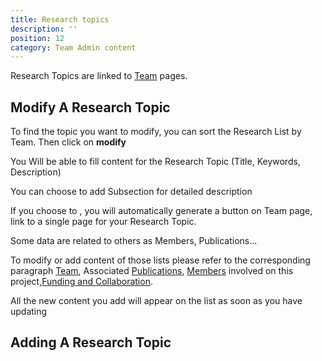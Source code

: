```yaml
---
title: Research topics
description: ''
position: 12
category: Team Admin content
---
```


Research Topics are linked to [Team](/team) pages.

## Modify A Research Topic

To find the topic you want to modify, you can sort the Research List by Team. Then click on **modify**

<article-image src="Research-Modify.PNG" alt="Research Modify" 
size="100" :center="false">
</article-image>

You Will be able to fill content for the Research Topic (Title, Keywords, Description)

<alert type="info">You can choose to add Subsection for detailed description</alert>

If you choose to <text-image src="Research-Sub.PNG" alt="Add Subsection" size="18"></text-image>, you will automatically generate a <text-image src="Research-More.PNG" alt="More Details" size="18"></text-image> button on Team page, link to a single page for your Research Topic.

<alert type="warning">Some data are related to others as Members, Publications...</alert> 

To modify or add content of those lists please refer to the corresponding paragraph [Team](/team), Associated [Publications](/publications), [Members](/members) involved on this project,[Funding and Collaboration](/funding). 

<alert type="success">All the new content you add will appear on the list as soon as you have updating</alert> 

## Adding A Research Topic


